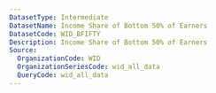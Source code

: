 ```yaml
---
DatasetType: Intermediate
DatasetName: Income Share of Bottom 50% of Earners
DatasetCode: WID_BFIFTY
Description: Income Share of Bottom 50% of Earners
Source:
  OrganizationCode: WID
  OrganizationSeriesCode: wid_all_data 
  QueryCode: wid_all_data 
---
```


